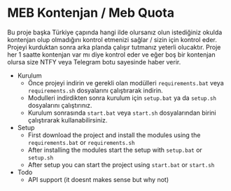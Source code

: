 # MEB Kontenjan / Meb Quota
Bu proje başka Türkiye çapında hangi ilde olursanız olun istediğiniz okulda kontenjan olup olmadığını kontrol etmenizi sağlar / sizin için kontrol eder. Projeyi kurduktan sonra arka planda çalışır tutmanız yeterli olucaktır. Proje her 1 saatte kontenjan var mı diye kontrol eder ve eğer boş bir kontenjan olursa size NTFY veya Telegram botu sayesinde haber verir.

* Kurulum
  * Önce projeyi indirin ve gerekli olan modülleri `requirements.bat` veya `requirements.sh` dosyalarını çalıştırarak indirin.
  * Modulleri indirdikten sonra kurulum için `setup.bat` ya da `setup.sh` dosyalarını çalıştırınız.
  * Kurulum sonrasında `start.bat` veya `start.sh` dosyalarından birini çalıştırarak kullanabilirsiniz.
* Setup
  * First download the project and install the modules using the `requirements.bat` or `requirements.sh`
  * After installing the modules start the setup with `setup.bat` or `setup.sh`
  * After setup you can start the project using `start.bat` or `start.sh`
* Todo
  * API support (it doesnt makes sense but why not)